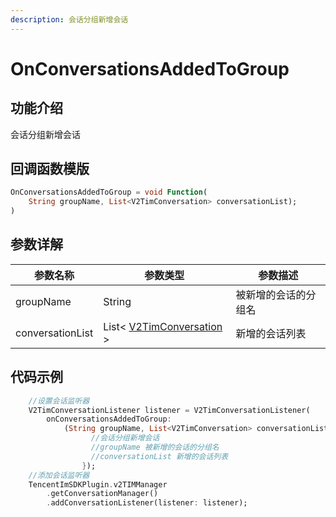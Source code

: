 ```yaml
---
description: 会话分组新增会话
---
```


# OnConversationsAddedToGroup

## 功能介绍

会话分组新增会话

## 回调函数模版

```dart
OnConversationsAddedToGroup = void Function(
    String groupName, List<V2TimConversation> conversationList);
)
```

## 参数详解

| 参数名称             | 参数类型                                                                       | 参数描述    |
| ---------------- | -------------------------------------------------------------------------- | ------- |
| groupName | String | 被新增的会话的分组名 |
| conversationList | List< [V2TimConversation](../guan-jian-lei/message/v2timconversation.md) > | 新增的会话列表 |

## 代码示例

```dart
    //设置会话监听器
    V2TimConversationListener listener = V2TimConversationListener(
        onConversationsAddedToGroup:
            (String groupName, List<V2TimConversation> conversationList) => {
                  //会话分组新增会话
                  //groupName 被新增的会话的分组名
                  //conversationList 新增的会话列表
                });
    //添加会话监听器
    TencentImSDKPlugin.v2TIMManager
        .getConversationManager()
        .addConversationListener(listener: listener);
```
